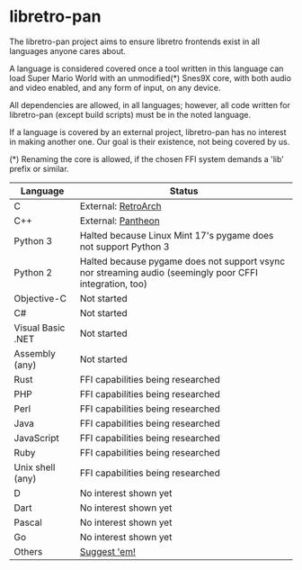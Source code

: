 libretro-pan
============

The libretro-pan project aims to ensure libretro frontends exist in all languages anyone cares about.

A language is considered covered once a tool written in this language can load Super Mario World with an unmodified(\*) Snes9X core, with both audio and video enabled, and any form of input, on any device.

All dependencies are allowed, in all languages; however, all code written for libretro-pan (except build scripts) must be in the noted language.

If a language is covered by an external project, libretro-pan has no interest in making another one. Our goal is their existence, not being covered by us.

(\*) Renaming the core is allowed, if the chosen FFI system demands a 'lib' prefix or similar.

| Language | Status |
| ---- | ---- |
| C | External: [RetroArch](https://github.com/libretro/RetroArch) |
| C++ | External: [Pantheon](https://github.com/Druage/Pantheon) |
| Python 3 | Halted because Linux Mint 17's pygame does not support Python 3 |
| Python 2 | Halted because pygame does not support vsync nor streaming audio (seemingly poor CFFI integration, too) |
| Objective-C | Not started |
| C# | Not started |
| Visual Basic .NET | Not started |
| Assembly (any) | Not started |
| Rust | FFI capabilities being researched |
| PHP | FFI capabilities being researched |
| Perl | FFI capabilities being researched |
| Java | FFI capabilities being researched |
| JavaScript | FFI capabilities being researched |
| Ruby | FFI capabilities being researched |
| Unix shell (any) | FFI capabilities being researched |
| D | No interest shown yet |
| Dart | No interest shown yet |
| Pascal | No interest shown yet |
| Go | No interest shown yet |
| Others | [Suggest 'em!](https://github.com/Alcaro/libretro-pan/issues) |
